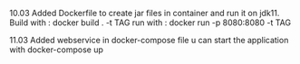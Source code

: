 10.03
Added Dockerfile to create jar files in container and run it on jdk11.
Build with : docker build . -t TAG
run with : docker run -p 8080:8080 -t TAG

11.03
Added webservice in docker-compose file
u can start the application with docker-compose up

